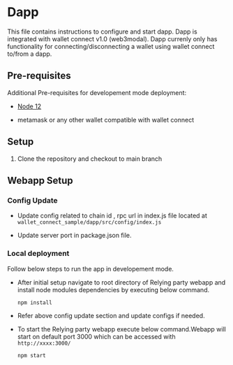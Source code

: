 # Dapp

This file contains instructions to configure and start dapp. Dapp is integrated with wallet connect v1.0 (web3modal). Dapp currenly only has functionality for connecting/disconnecting a wallet using wallet connect to/from a dapp.

## Pre-requisites

Additional Pre-requisites for developement mode deployment:

- [Node 12](https://nodejs.org/es/blog/release/v12.22.7/)

- metamask or any other wallet compatible with wallet connect

## Setup

1. Clone the repository and checkout to main branch 

## Webapp Setup

### Config Update  

- Update config related to chain id , rpc url in index.js file located at `wallet_connect_sample/dapp/src/config/index.js`

- Update server port in package.json file. 

### **Local deployment**

Follow below steps to run the app in developement mode.

- After initial setup navigate to root directory of Relying party webapp and install node modules dependencies by executing below command.

    `npm install`

- Refer above config update section and update configs if needed.

- To start the Relying party webapp execute below command.Webapp will start on default port 3000 which can be accessed with `http://xxxx:3000/`

    `npm start`

